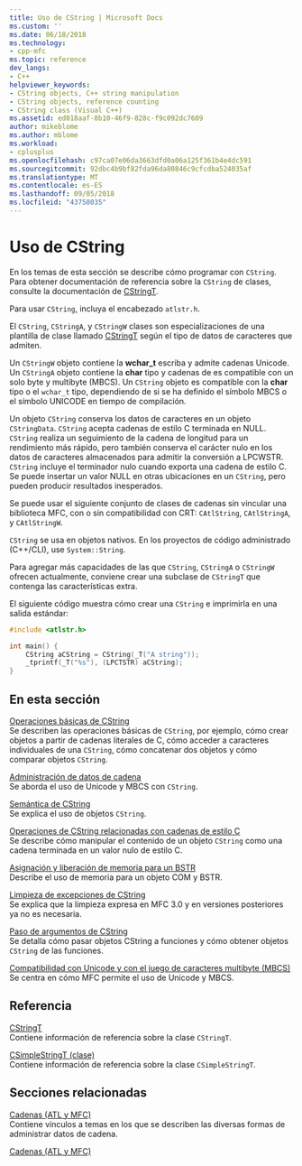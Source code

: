 ```yaml
---
title: Uso de CString | Microsoft Docs
ms.custom: ''
ms.date: 06/18/2018
ms.technology:
- cpp-mfc
ms.topic: reference
dev_langs:
- C++
helpviewer_keywords:
- CString objects, C++ string manipulation
- CString objects, reference counting
- CString class (Visual C++)
ms.assetid: ed018aaf-8b10-46f9-828c-f9c092dc7609
author: mikeblome
ms.author: mblome
ms.workload:
- cplusplus
ms.openlocfilehash: c97ca07e06da3663dfd0a06a125f361b4e4dc591
ms.sourcegitcommit: 92dbc4b9bf82fda96da80846c9cfcdba524035af
ms.translationtype: MT
ms.contentlocale: es-ES
ms.lasthandoff: 09/05/2018
ms.locfileid: "43758035"
---
```

# <a name="using-cstring"></a>Uso de CString

En los temas de esta sección se describe cómo programar con `CString`. Para obtener documentación de referencia sobre la `CString` de clases, consulte la documentación de [CStringT](../atl-mfc-shared/reference/cstringt-class.md).

Para usar `CString`, incluya el encabezado `atlstr.h`.

El `CString`, `CStringA`, y `CStringW` clases son especializaciones de una plantilla de clase llamado [CStringT](../atl-mfc-shared/reference/cstringt-class.md) según el tipo de datos de caracteres que admiten.

Un `CStringW` objeto contiene la **wchar_t** escriba y admite cadenas Unicode. Un `CStringA` objeto contiene la **char** tipo y cadenas de es compatible con un solo byte y multibyte (MBCS). Un `CString` objeto es compatible con la **char** tipo o el `wchar_t` tipo, dependiendo de si se ha definido el símbolo MBCS o el símbolo UNICODE en tiempo de compilación.

Un objeto `CString` conserva los datos de caracteres en un objeto `CStringData`. `CString` acepta cadenas de estilo C terminada en NULL. `CString` realiza un seguimiento de la cadena de longitud para un rendimiento más rápido, pero también conserva el carácter nulo en los datos de caracteres almacenados para admitir la conversión a LPCWSTR. `CString` incluye el terminador nulo cuando exporta una cadena de estilo C. Se puede insertar un valor NULL en otras ubicaciones en un `CString`, pero pueden producir resultados inesperados.

Se puede usar el siguiente conjunto de clases de cadenas sin vincular una biblioteca MFC, con o sin compatibilidad con CRT: `CAtlString`, `CAtlStringA`, y `CAtlStringW`.

`CString` se usa en objetos nativos. En los proyectos de código administrado (C++/CLI), use `System::String`.

Para agregar más capacidades de las que `CString`, `CStringA` o `CStringW` ofrecen actualmente, conviene crear una subclase de `CStringT` que contenga las características extra.

El siguiente código muestra cómo crear una `CString` e imprimirla en una salida estándar:

```cpp  
#include <atlstr.h>

int main() {  
    CString aCString = CString(_T("A string"));  
    _tprintf(_T("%s"), (LPCTSTR) aCString);  
}  
```

## <a name="in-this-section"></a>En esta sección

[Operaciones básicas de CString](../atl-mfc-shared/basic-cstring-operations.md)  
Se describen las operaciones básicas de `CString`, por ejemplo, cómo crear objetos a partir de cadenas literales de C, cómo acceder a caracteres individuales de una `CString`, cómo concatenar dos objetos y cómo comparar objetos `CString`.

[Administración de datos de cadena](../atl-mfc-shared/string-data-management.md)  
Se aborda el uso de Unicode y MBCS con `CString`.

[Semántica de CString](../atl-mfc-shared/cstring-semantics.md)  
Se explica el uso de objetos `CString`.

[Operaciones de CString relacionadas con cadenas de estilo C](../atl-mfc-shared/cstring-operations-relating-to-c-style-strings.md)  
Se describe cómo manipular el contenido de un objeto `CString` como una cadena terminada en un valor nulo de estilo C.

[Asignación y liberación de memoria para un BSTR](../atl-mfc-shared/allocating-and-releasing-memory-for-a-bstr.md)  
Describe el uso de memoria para un objeto COM y BSTR.

[Limpieza de excepciones de CString](../atl-mfc-shared/cstring-exception-cleanup.md)  
Se explica que la limpieza expresa en MFC 3.0 y en versiones posteriores ya no es necesaria.

[Paso de argumentos de CString](../atl-mfc-shared/cstring-argument-passing.md)  
Se detalla cómo pasar objetos CString a funciones y cómo obtener objetos `CString` de las funciones.

[Compatibilidad con Unicode y con el juego de caracteres multibyte (MBCS)](../atl-mfc-shared/unicode-and-multibyte-character-set-mbcs-support.md)  
Se centra en cómo MFC permite el uso de Unicode y MBCS.

## <a name="reference"></a>Referencia

[CStringT](../atl-mfc-shared/reference/cstringt-class.md)  
Contiene información de referencia sobre la clase `CStringT`.

[CSimpleStringT (clase)](../atl-mfc-shared/reference/csimplestringt-class.md)  
Contiene información de referencia sobre la clase `CSimpleStringT`.

## <a name="related-sections"></a>Secciones relacionadas

[Cadenas (ATL y MFC)](../atl-mfc-shared/strings-atl-mfc.md)  
Contiene vínculos a temas en los que se describen las diversas formas de administrar datos de cadena.

[Cadenas (ATL y MFC)](../atl-mfc-shared/strings-atl-mfc.md)

